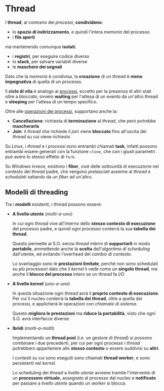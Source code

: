 # Thread

I **thread**, al contrario dei _processi_, **condividono**:
- lo **spazio di indirizzamento**, e quindi l'intera _memoria_ del processo
- i **file aperti**

ma mantenendo comunque **isolati**:
- i **registri**, per eseguire codice diverso
- lo **stack**, per salvare variabili diverse
- le **maschere dei segnali**

Dato che la _memoria_ è condivisa, la **creazione** di un _thread_ è **meno impegnativa** di quella di un processo.

Il **ciclo di vita** è analogo ai [processi](../01/README.md#ciclo-di-vita), eccetto per la presenza di altri stati oltre a _bloccato_, ovvero **waiting** per l'attesa di un evento da un'altro thread e **sleeping** per l'attesa di un tempo specifico.

Oltre alle [operazioni dei processi](../01/README.md#operazioni), supportano anche la:
- **Cancellazione**: richiesta di **terminazione** al _thread_, che però potrebbe **mascherarla**
- **Join**: il _thread_ che richiede il _join_ viene **bloccato** fino all'uscita del _thread_ su cui viene richiesto

Su _Linux_, i _thread_ e i _processi_ sono entrambi chiamati **task**, infatti possono entrambi essere generati con la funzione `clone`, che con i giusti parametri può avere lo stesso effetto di `fork`.

Su _Windows_ invece, esistono i **fiber**, cioè delle sottounità di esecuzione nel contesto del _thread_ padre, che vengono _prelasciati_ assieme al _thread_ e _schedulati_ saltando da un _fiber_ ad un'altro.

## Modelli di threading

Tra i **modelli** esistenti, i _thread_ possono essere:
- **A livello utente** (_molti-a-uno_)

	In cui ogni _thread_ vive all'interno dello **stesso contesto di esecuzione** del processo padre, e quindi ogni processo conterrà la sua **tabella dei thread**.

	Questo permette ai S.O. senza _thread_ interni di **supportarli** in modo **portabile**, ammettendo anche la **scelta** dell'_algoritmo di scheduling_ dall'utente, ed evitando l'overhead del _cambio di contesto_.

	Lo svantaggio sono le **prestazioni limitate**, perchè non sono schedulati su più processori dato che il _kernel_ li vede come un **singolo thread**, ma anche il **blocco del processo** intero se un _thread_ fa _I/O_.

- **A livello kernel** (_uno-a-uno_)

	In questa situazione ogni _thread_ avrà il **proprio contesto di esecuzione**.
	Per cui il nucleo conterrà la **tabella dei thread**, oltre a quella dei processi, e applicherà le operazioni con _chiamate di sistema_.

	Questo **migliora le prestazioni** ma **riduce la portabilità**, visto che ogni S.O. avrà interfacce diverse.

- **Ibridi** (_molti-a-molti_)

	Implementando un **thread pool** (i.e. un gestore di _thread_) si possono combinare i due precedenti, per cui per ogni processo i _thread_ potrebbero appartenere allo **stesso contesto** o essere suddivisi su **altri**.

	I contesti su cui sono eseguiti sono chiamati **thread worker**, e sono persistenti nel _kernel_.

	Lo scheduling dei _thread_ a _livello utente_ avviene tramite l'intervento di un **processore virtuale**, assegnato al processo dal nucleo e **notificato** per passare a _livello utente_ quando un _worker_ si blocca.
